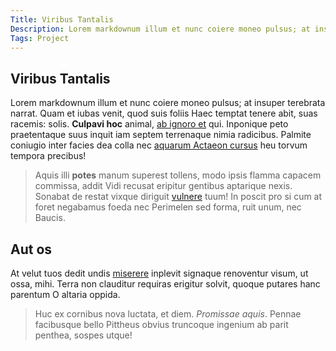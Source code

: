 ```yaml
---
Title: Viribus Tantalis
Description: Lorem markdownum illum et nunc coiere moneo pulsus; at insuper terebrata narrat. Quam et iubas venit quod suis foliis Haec temptat tenere abit, suas racemis solis animal.
Tags: Project
---
```


<article>

# Viribus Tantalis

Lorem markdownum illum et nunc coiere moneo pulsus; at insuper terebrata narrat.
Quam et iubas venit, quod suis foliis Haec temptat tenere abit, suas racemis:
solis. **Culpavi hoc** animal, [ab ignoro
et](http://www.illa-nempe.com/dixeruntrura) qui. Inponique peto praetentaque
suus inquit iam septem terrenaque nimia radicibus. Palmite coniugio inter facies
dea colla nec [aquarum Actaeon cursus](http://www.quod-onus.com/turbarursus) heu
torvum tempora precibus!

> Aquis illi **potes** manum superest tollens, modo ipsis flamma capacem
> commissa, addit Vidi recusat eripitur gentibus aptarique nexis. Sonabat de
> restat vixque diriguit [vulnere](http://www.verba-male.org/quies.html) tuum!
> In poscit pro si cum at foret negabamus foeda nec Perimelen sed forma, ruit
> unum, nec Baucis.

## Aut os

At velut tuos dedit undis [miserere](http://sinistra.com/cetera) inplevit
signaque renoventur visum, ut ossa, mihi. Terra non clauditur requiras erigitur
solvit, quoque putares hanc parentum O altaria oppida.

> Huc ex cornibus nova luctata, et diem. *Promissae aquis*. Pennae facibusque
> bello Pittheus obvius truncoque ingenium ab parit penthea, sospes utque!
</article>